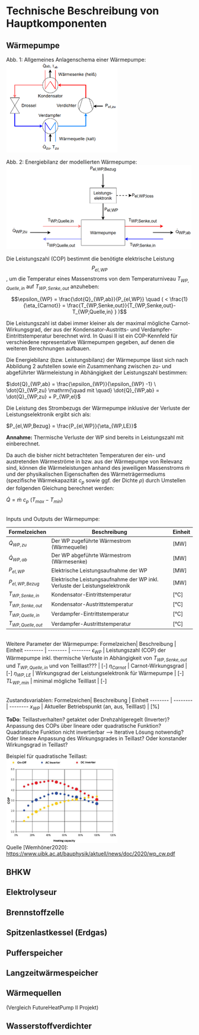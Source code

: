 # Technische Beschreibung von Hauptkomponenten

## Wärmepumpe

Abb. 1: Allgemeines Anlagenschema einer Wärmepumpe: \
<img src="fig/WP_overview.png" alt="drawing" width="300"/>

Abb. 2: Energiebilanz der modellierten Wärmepumpe: \
<img src="fig/WP_Energies.png" alt="drawing" width="500"/>

Die Leistungszahl (COP) bestimmt die benötigte elektrische Leistung $$P_{el,WP}$$, um die Temperatur eines Massenstroms von dem Temperaturniveau $T_{WP,Quelle,in}$ auf $T_{WP,Senke,out}$ anzuheben: 

$$\epsilon_{WP} = \frac{\dot{Q}_{WP,ab}}{P_{el,WP}} \quad ( < \frac{1}{\eta_{Carnot}} = \frac{T_{WP,Senke,out}}{T_{WP,Senke,out}-T_{WP,Quelle,in} } )$$

Die Leistungszahl ist dabei immer kleiner als der maximal mögliche Carnot-Wirkungsgrad, der aus der Kondensator-Austritts- und Verdampfer-Eintrittstemperatur berechnet wird. In Quasi II ist ein COP-Kennfeld für verschiedene representative Wärmepumpen gegeben, auf denen die weiteren Berechnungen aufbauen.

Die Energiebilanz (bzw. Leistungsbilanz) der Wärmepumpe lässt sich nach Abbildung 2 aufstellen sowie ein Zusammenhang zwischen zu- und abgeführter Wärmeleistung in Abhängigkeit der Leistungszahl bestimmen: 

$\dot{Q}_{WP,ab} = \frac{\epsilon_{WP}}{\epsilon_{WP} -1} \ \dot{Q}_{WP,zu} \mathrm{\quad mit \quad} \dot{Q}_{WP,ab} = \dot{Q}_{WP,zu} + P_{WP,el}$

Die Leistung des Strombezugs der Wärmepumpe inklusive der Verluste der Leistungselektronik ergibt sich als: 

$P_{el,WP,Bezug} = \frac{P_{el,WP}}{\eta_{WP,LE}}$

**Annahme:** Thermische Verluste der WP sind bereits in Leistungszahl mit einberechnet.

Da auch die bisher nicht betrachteten Temperaturen der ein- und austretenden Wärmeströme in bzw. aus der Wärmepumpe von Relevanz sind, können die Wärmeleistungen anhand des jeweiligen Massenstroms $\dot{m}$ und der physikalischen Eigenschaften des Wärmeträgermediums (spezifische Wärmekapazität $c_{p}$ sowie ggf. der Dichte $\rho$) durch Umstellen der folgenden Gleichung berechnet werden:

$\dot{Q} = \dot{m} \ c_{p} \ (T_{max} - T_{min})$

\
Inputs und Outputs der Wärmepumpe:

Formelzeichen| Beschreibung | Einheit
-------- | -------- | --------
$\dot{Q}_{WP,zu}$  | Der WP zugeführte Wärmestrom (Wärmequelle)   | [MW]
$\dot{Q}_{WP,ab}$   | Der WP abgeführte Wärmestrom (Wärmesenke)   | [MW]
$P_{el,WP}$   | Elektrische Leistungsaufnahme der WP   | [MW]
$P_{el,WP,Bezug}$   | Elektrische Leistungsaufnahme der WP inkl. Verluste der Leistungselektronik   | [MW]
$T_{WP,Senke,in}$   | Kondensator-Eintrittstemperatur   | [°C]
$T_{WP,Senke,out}$   | Kondensator-Austrittstemperatur   | [°C]
$T_{WP,Quelle,in}$   | Verdampfer-Eintrittstemperatur   | [°C]
$T_{WP,Quelle,out}$   | Verdampfer-Austrittstemperatur   | [°C]

\
Weitere Parameter der Wärmepumpe:
Formelzeichen| Beschreibung | Einheit
-------- | -------- | --------
$\epsilon_{WP}$  | Leistungszahl (COP) der Wärmepumpe inkl. thermische Verluste in Abhängigkeit von $T_{WP,Senke,out}$ und $T_{WP,Quelle,in}$ und von Teilllast??? | [-]
$\eta_{Carnot}$  | Carnot-Wirkungsgrad   | [-]
$\eta_{WP,LE}$  | Wirkungsgrad der Leistungselektronik für Wärmepumpe    | [-]
$TL_{WP,min}$  | minimal mögliche Teilllast    | [-]

\
Zustandsvariablen:
Formelzeichen| Beschreibung | Einheit
-------- | -------- | --------
$x_{WP}$  | Aktueller Betriebspunkt (an, aus, Teilllast)   | [%]

**ToDo**: Teillastverhalten? getaktet oder Drehzahlgeregelt (Inverter)?
Anpassung des COPs über lineare oder quadratische Funktion? Quadratische Funktion nicht invertierbar --> Iterative Lösung notwendig? Oder lineare Anpassung des Wirkungsgrades in Teillast? Oder konstander Wirkungsgrad in Teillast?

Beispiel für quadratische Teillast: \
<img src="fig/Beispiel_fuer_Teillast.png" alt="drawing" width="300"/> \
Quelle [Wemhöner2020]: https://www.uibk.ac.at/bauphysik/aktuell/news/doc/2020/wp_cw.pdf

## BHKW


## Elektrolyseur


## Brennstoffzelle


## Spitzenlastkessel (Erdgas)


## Pufferspeicher


## Langzeitwärmespeicher


## Wärmequellen 
(Vergleich FutureHeatPump II Projekt)


## Wasserstoffverdichter



